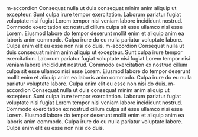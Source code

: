 <m-accordion-group>
    <m-accordion>
        <span slot="title">m-accordion</span>
        Consequat nulla ut duis consequat minim anim aliquip ut excepteur. Sunt culpa irure tempor exercitation. Laborum pariatur fugiat voluptate nisi fugiat Lorem tempor nisi veniam labore incididunt nostrud. Commodo exercitation ex nostrud cillum culpa sit esse ullamco nisi esse Lorem. Eiusmod labore do tempor deserunt mollit enim et aliquip anim ea laboris anim commodo. Culpa irure do eu nulla pariatur voluptate labore. Culpa enim elit eu esse non nisi do duis.
    </m-accordion>
    <m-accordion>
        <span slot="title">m-accordion</span>
        Consequat nulla ut duis consequat minim anim aliquip ut excepteur. Sunt culpa irure tempor exercitation. Laborum pariatur fugiat voluptate nisi fugiat Lorem tempor nisi veniam labore incididunt nostrud. Commodo exercitation ex nostrud cillum culpa sit esse ullamco nisi esse Lorem. Eiusmod labore do tempor deserunt mollit enim et aliquip anim ea laboris anim commodo. Culpa irure do eu nulla pariatur voluptate labore. Culpa enim elit eu esse non nisi do duis.
    </m-accordion>
    <m-accordion>
        <span slot="title">m-accordion</span>
        Consequat nulla ut duis consequat minim anim aliquip ut excepteur. Sunt culpa irure tempor exercitation. Laborum pariatur fugiat voluptate nisi fugiat Lorem tempor nisi veniam labore incididunt nostrud. Commodo exercitation ex nostrud cillum culpa sit esse ullamco nisi esse Lorem. Eiusmod labore do tempor deserunt mollit enim et aliquip anim ea laboris anim commodo. Culpa irure do eu nulla pariatur voluptate labore. Culpa enim elit eu esse non nisi do duis.
    </m-accordion>
</m-accordion-group>